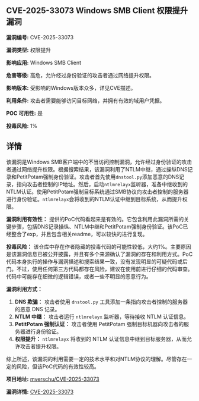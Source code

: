 ## CVE-2025-33073 Windows SMB Client 权限提升漏洞

**漏洞编号:** CVE-2025-33073

**漏洞类型:** 权限提升

**影响应用:** Windows SMB Client

**危害等级:** 高危，允许经过身份验证的攻击者通过网络提升权限。

**影响版本:** 受影响的Windows版本众多，详见CVE描述。

**利用条件:** 攻击者需要能够访问目标网络，并拥有有效的域用户凭据。

**POC 可用性:** 是

**投毒风险:** 1%

## 详情

该漏洞是Windows SMB客户端中的不当访问控制漏洞，允许经过身份验证的攻击者通过网络提升权限。根据搜索结果，该漏洞利用了NTLM中继，通过操纵DNS记录和PetitPotam强制身份验证。攻击者首先使用`dnstool.py`添加恶意的DNS记录，指向攻击者控制的IP地址。然后，启动`ntlmrelayx`监听器，准备中继收到的NTLM认证。使用PetitPotam强制目标系统通过SMB协议向攻击者控制的服务器进行身份验证。`ntlmrelayx`会将收到的NTLM认证中继到目标系统，从而提升权限。 

**漏洞利用有效性：**
提供的PoC代码看起来是有效的。它包含利用此漏洞所需的关键步骤，包括DNS记录操纵、NTLM中继和PetitPotam强制身份验证。该PoC已经整合了exp，并且包含相关readme，可以较快的进行复现。

**投毒风险：**
该仓库中存在作者隐藏的投毒代码的可能性较低，大约1%。主要原因是该漏洞信息已被公开披露，并且有多个来源确认了漏洞的存在和利用方式。PoC代码本身执行的操作与漏洞描述和搜索结果一致，没有发现明显的可疑代码或后门。不过，使用任何第三方代码都存在风险，建议在使用前进行仔细的代码审查。代码中可能存在细微的逻辑错误，或者一些不明显的恶意行为。

**漏洞利用方式：**
1.  **DNS 欺骗：** 攻击者使用 `dnstool.py` 工具添加一条指向攻击者控制的服务器的恶意 DNS 记录。
2.  **NTLM 中继：** 攻击者运行 `ntlmrelayx` 监听器，等待接收 NTLM 认证信息。
3.  **PetitPotam 强制认证：** 攻击者使用 PetitPotam 强制目标机器向攻击者的服务器进行身份验证。
4.  **权限提升：** `ntlmrelayx` 将收到的 NTLM 认证信息中继到目标服务器，从而允许攻击者提升权限。

综上所述，该漏洞的利用需要一定的技术水平和对NTLM协议的理解。尽管存在一定的风险，但该PoC代码的有效性较高。

**项目地址:** [mverschu/CVE-2025-33073](https://github.com/mverschu/CVE-2025-33073)

**漏洞详情:** [CVE-2025-33073](https://nvd.nist.gov/vuln/detail/CVE-2025-33073)